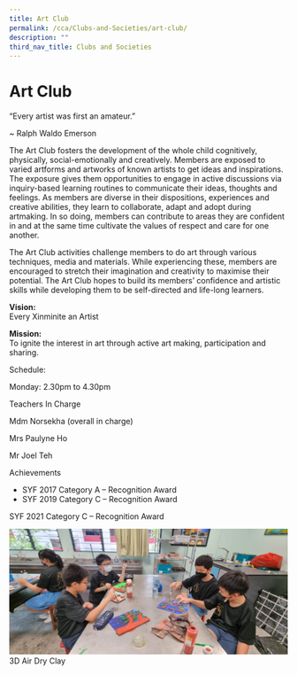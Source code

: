 ```yaml
---
title: Art Club
permalink: /cca/Clubs-and-Societies/art-club/
description: ""
third_nav_title: Clubs and Societies
---
```

# **Art Club**


       

“Every artist was first an amateur.”

~ Ralph Waldo Emerson

The Art Club fosters the development of the whole child cognitively, physically, social-emotionally and creatively. Members are exposed to varied artforms and artworks of known artists to get ideas and inspirations. The exposure gives them opportunities to engage in active discussions via inquiry-based learning routines to communicate their ideas, thoughts and feelings. As members are diverse in their dispositions, experiences and creative abilities, they learn to collaborate, adapt and adopt during artmaking. In so doing, members can contribute to areas they are confident in and at the same time cultivate the values of respect and care for one another.

The Art Club activities challenge members to do art through various techniques, media and materials. While experiencing these, members are encouraged to stretch their imagination and creativity to maximise their potential. The Art Club hopes to build its members’ confidence and artistic skills while developing them to be self-directed and life-long learners.

**Vision:**  
Every Xinminite an Artist

**Mission:**  
To ignite the interest in art through active art making, participation and sharing.

Schedule:

Monday: 2.30pm to 4.30pm

Teachers In Charge

Mdm Norsekha (overall in charge)

Mrs Paulyne Ho

Mr Joel Teh

Achievements

*   SYF 2017 Category A – Recognition Award
*   SYF 2019 Category C – Recognition Award

SYF 2021 Category C – Recognition Award

![](/images/3d%20relief_air%20dry%20clay.jpg)
3D Air Dry Clay